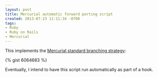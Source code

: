 ```yaml
---
layout: post
title: Mercurial automatic forward porting script
created: 2013-07-23 11:11:34 -0700
tags:
- Ruby
- Ruby on Rails
- Mercurial
---
```

This implements the [Mercurial standard branching
strategy](http://mercurial.selenic.com/wiki/StandardBranching):

{% gist 6064683 %}

Eventually, I intend to have this script run automatically as part of a hook.

